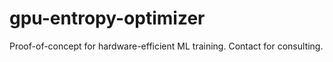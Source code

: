 # gpu-entropy-optimizer
Proof-of-concept for hardware-efficient ML training. Contact for consulting.
